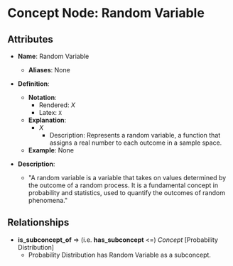 # Concept Node: Random Variable

## Attributes

- **Name**: Random Variable
  - **Aliases**: None

- **Definition**:
  - **Notation**: 
    - Rendered: $X$
    - Latex: `X`
  - **Explanation**:
    - $X$ 
      - Description: Represents a random variable, a function that assigns a real number to each outcome in a sample space.
  - **Example**: None

- **Description**: 
  - "A random variable is a variable that takes on values determined by the outcome of a random process. It is a fundamental concept in probability and statistics, used to quantify the outcomes of random phenomena."

## Relationships

- **is_subconcept_of** => (i.e. **has_subconcept** <=) *Concept* [Probability Distribution] 
  - Probability Distribution has Random Variable as a subconcept.